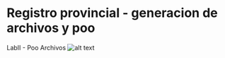 # Registro provincial - generacion de archivos y poo 
LabII - Poo Archivos
![alt text](https://https://raw.githubusercontent.com/nicoamaciel/Archivos_registroProvincial/main/RegistroProvincial.png)
